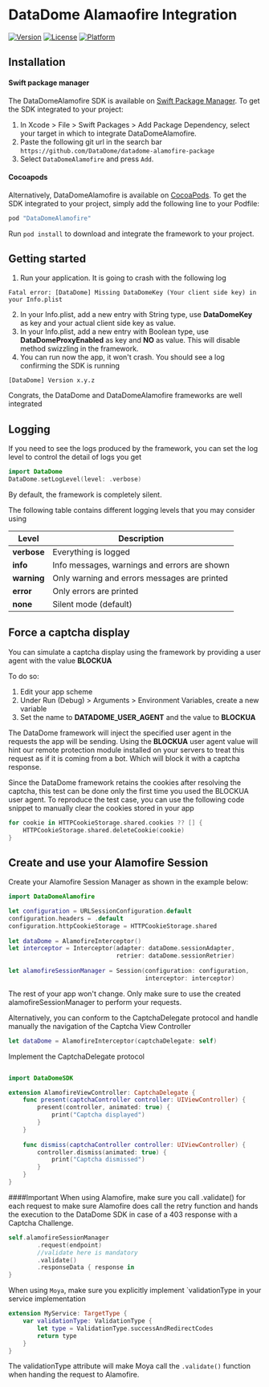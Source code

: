 # DataDome Alamaofire Integration

[![Version](https://img.shields.io/cocoapods/v/DataDomeAlamofire.svg?style=flat)](http://cocoapods.org/pods/DataDomeAlamofire)
[![License](https://img.shields.io/cocoapods/l/DataDomeAlamofire.svg?style=flat)](http://cocoapods.org/pods/DataDomAlamofire)
[![Platform](https://img.shields.io/cocoapods/p/DataDomeAlamofire.svg?style=flat)](http://cocoapods.org/pods/DataDomeAlamofire)

## Installation
#### Swift package manager
The DataDomeAlamofire SDK is available on [Swift Package Manager](https://swift.org/package-manager/). To get the SDK integrated to your project:

1. In Xcode > File > Swift Packages > Add Package Dependency, select your target in which to integrate DataDomeAlamofire.
2. Paste the following git url in the search bar `https://github.com/DataDome/datadome-alamofire-package`
3. Select `DataDomeAlamofire` and press `Add`.




#### Cocoapods
Alternatively, DataDomeAlamofire is available on [CocoaPods](http://cocoapods.org). To get the SDK integrated to your project, simply add the following line to your Podfile:

```ruby
pod "DataDomeAlamofire"
```

Run `pod install` to download and integrate the framework to your project.

## Getting started

1. Run your application. It is going to crash with the following log
```
Fatal error: [DataDome] Missing DataDomeKey (Your client side key) in your Info.plist
```
2. In your Info.plist, add a new entry with String type, use **DataDomeKey** as key and your actual client side key as value.
3. In your Info.plist, add a new entry with Boolean type, use **DataDomeProxyEnabled** as key and **NO** as value. This will disable method swizzling in the framework.
4. You can run now the app, it won't crash. You should see a log confirming the SDK is running
```
[DataDome] Version x.y.z
```

Congrats, the DataDome and DataDomeAlamofire frameworks are well integrated

## Logging
If you need to see the logs produced by the framework, you can set the log level to control the detail of logs you get

```swift
import DataDome
DataDome.setLogLevel(level: .verbose)
```

By default, the framework is completely silent.

The following table contains different logging levels that you may consider using


 Level            			| Description
---------------------------	|----------------------------------------------
__verbose__      			| Everything is logged
__info__      				| Info messages, warnings and errors are shown
__warning__      			| Only warning and errors messages are printed 
__error__      				| Only errors are printed
__none__      				| Silent mode (default)


## Force a captcha display
You can simulate a captcha display using the framework by providing a user agent with the value **BLOCKUA**

To do so:

1. Edit your app scheme
2. Under Run (Debug) > Arguments > Environment Variables, create a new variable
3. Set the name to **DATADOME\_USER\_AGENT** and the value to **BLOCKUA**

The DataDome framework will inject the specified user agent in the requests the app will be sending. Using the **BLOCKUA** user agent value will hint our remote protection module installed on your servers to treat this request as if it is coming from a bot. Which will block it with a captcha response.

Since the DataDome framework retains the cookies after resolving the captcha, this test can be done only the first time you used the BLOCKUA user agent. To reproduce the test case, you can use the following code snippet to manually clear the cookies stored in your app

```swift
for cookie in HTTPCookieStorage.shared.cookies ?? [] {
	HTTPCookieStorage.shared.deleteCookie(cookie)
}
```

## Create and use your Alamofire Session
Create your Alamofire Session Manager as shown in the example below:

```swift
import DataDomeAlamofire

let configuration = URLSessionConfiguration.default
configuration.headers = .default
configuration.httpCookieStorage = HTTPCookieStorage.shared
        
let dataDome = AlamofireInterceptor()
let interceptor = Interceptor(adapter: dataDome.sessionAdapter, 
                              retrier: dataDome.sessionRetrier)
 
let alamofireSessionManager = Session(configuration: configuration, 
                                      interceptor: interceptor)
```

The rest of your app won't change. Only make sure to use the created alamofireSessionManager to perform your requests.

Alternatively, you can conform to the CaptchaDelegate protocol and handle manually the navigation of the Captcha View Controller

```swift
let dataDome = AlamofireInterceptor(captchaDelegate: self)
```

Implement the CaptchaDelegate protocol

```swift

import DataDomeSDK

extension AlamofireViewController: CaptchaDelegate {
    func present(captchaController controller: UIViewController) {
        present(controller, animated: true) {
            print("Captcha displayed")
        }
    }
    
    func dismiss(captchaController controller: UIViewController) {
        controller.dismiss(animated: true) {
            print("Captcha dismissed")
        }
    } 
}

```




####Important
When using Alamofire, make sure you call .validate() for each request to make sure Alamofire does call the retry function and hands the execution to the DataDome SDK in case of a 403 response with a Captcha Challenge.

```swift
self.alamofireSessionManager
        .request(endpoint)
        //validate here is mandatory
        .validate()
        .responseData { response in
}
```

When using `Moya`, make sure you explicitly implement `validationType in your service implementation

```swift
extension MyService: TargetType {
    var validationType: ValidationType {
        let type = ValidationType.successAndRedirectCodes
        return type
    }
}
```

The validationType attribute will make Moya call the `.validate()` function when handing the request to Alamofire.

